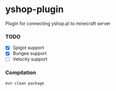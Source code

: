 # yshop-plugin
Plugin for connecting yshop.pl to minecraft server

### TODO
- [X] Spigot support
- [X] Bungee support
- [ ] Velocity support

### Compilation
```bash
mvn clean package
```
